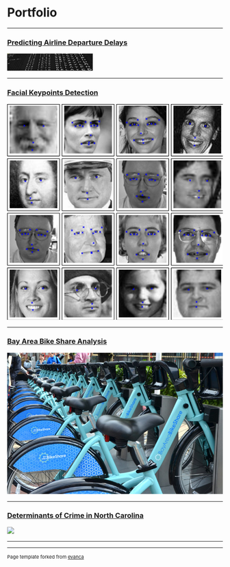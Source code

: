 # Portfolio

---
### [Predicting Airline Departure Delays](/sample_page)
<img src="images/Delayed.jpg?raw=true" width="200" height="40"/>

---
### [Facial Keypoints Detection](/pdf/sample_presentation.pdf)
<img src="images/Facial_Keypoints_Kaggle2.png?raw=true"/>

---
### [Bay Area Bike Share Analysis](http://example.com/)
<img src="images/BikeShare.jpg?raw=true"/>

---
### [Determinants of Crime in North Carolina](http://example.com/)
<img src="images/dummy_thumbnail.jpg?raw=true"/>

---






---
<p style="font-size:11px">Page template forked from <a href="https://github.com/evanca/quick-portfolio">evanca</a></p>

